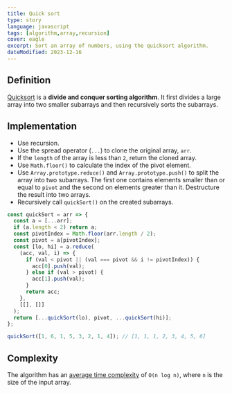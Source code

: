 ```yaml
---
title: Quick sort
type: story
language: javascript
tags: [algorithm,array,recursion]
cover: eagle
excerpt: Sort an array of numbers, using the quicksort algorithm.
dateModified: 2023-12-16
---
```


## Definition

[Quicksort](https://en.wikipedia.org/wiki/Quicksort) is a **divide and conquer sorting algorithm**. It first divides a large array into two smaller subarrays and then recursively sorts the subarrays.

## Implementation

- Use recursion.
- Use the spread operator (`...`) to clone the original array, `arr`.
- If the `length` of the array is less than `2`, return the cloned array.
- Use `Math.floor()` to calculate the index of the pivot element.
- Use `Array.prototype.reduce()` and `Array.prototype.push()` to split the array into two subarrays. The first one contains elements smaller than or equal to `pivot` and the second on elements greater than it. Destructure the result into two arrays.
- Recursively call `quickSort()` on the created subarrays.

```js
const quickSort = arr => {
  const a = [...arr];
  if (a.length < 2) return a;
  const pivotIndex = Math.floor(arr.length / 2);
  const pivot = a[pivotIndex];
  const [lo, hi] = a.reduce(
    (acc, val, i) => {
      if (val < pivot || (val === pivot && i != pivotIndex)) {
        acc[0].push(val);
      } else if (val > pivot) {
        acc[1].push(val);
      }
      return acc;
    },
    [[], []]
  );
  return [...quickSort(lo), pivot, ...quickSort(hi)];
};

quickSort([1, 6, 1, 5, 3, 2, 1, 4]); // [1, 1, 1, 2, 3, 4, 5, 6]
```

## Complexity

The algorithm has an [average time complexity](/js/s/big-o-cheatsheet#array-sorting-algorithms) of `O(n log n)`, where `n` is the size of the input array.
